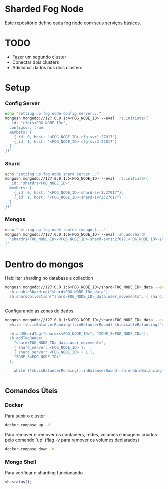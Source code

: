 # Sharded Fog Node

Este repositório define cada fog node com seus serviços básicos.

# TODO

- Fazer um segundo cluster
- Conectar dois clusters
- Adicionar dados nos dois clusters

# Setup

### Config Server

```sh
echo "setting up fog node config server..."
mongosh mongodb://127.0.0.1:4<FOG_NODE_ID> --eval 'rs.initiate({
  _id: "cfgrs<FOG_NODE_ID>",
  configsvr: true,
  members: [
    {_id: 0, host: "<FOG_NODE_ID>-cfg-svr1:27017"},
    {_id: 1, host: "<FOG_NODE_ID>-cfg-svr2:27017"}
  ]
})'
```

### Shard

```sh
echo "setting up fog node shard server..."
mongosh mongodb://127.0.0.1:5<FOG_NODE_ID> --eval 'rs.initiate({
  _id: "shardrs<FOG_NODE_ID>",
  members: [
    {_id: 0, host: "<FOG_NODE_ID>-shard-svr1:27017"},
    {_id: 1, host: "<FOG_NODE_ID>-shard-svr2:27017"}
  ]
})'
```

### Mongos

```sh
echo "setting up fog node router (mongos)..."
mongosh mongodb://127.0.0.1:6<FOG_NODE_ID> --eval 'sh.addShard(
  "shardrs<FOG_NODE_ID>/<FOG_NODE_ID>-shard-svr1:27017,<FOG_NODE_ID>-shard-svr2:27017"
)'
```

# Dentro do mongos

Habilitar sharding no database e collection

```sh
mongosh mongodb://127.0.0.1:6<FOG_NODE_ID>/shard<FOG_NODE_ID>_data --eval '
  sh.enableSharding("shard<FOG_NODE_ID>_data");
  sh.shardCollection("shard<FOG_NODE_ID>_data.user_movements", { shard_server: 1 });
'
```

Configurando as zonas de dados

```sh
mongosh mongodb://127.0.0.1:6<FOG_NODE_ID>/shard<FOG_NODE_ID>_data --eval '
  while (sh.isBalancerRunning().inBalancerRound) sh.disableBalancing("shard<FOG_NODE_ID>_data");

  sh.addShardTag("shardrs<FOG_NODE_ID>", "ZONE_S<FOG_NODE_ID>");
  sh.addTagRange(
    "shard<FOG_NODE_ID>_data.user_movements",
    { shard_server: <FOG_NODE_ID> },
    { shard_server: <FOG_NODE_ID> + 1 },
    "ZONE_S<FOG_NODE_ID>"
  );

    while (!sh.isBalancerRunning().inBalancerRound) sh.enableBalancing("shard<FOG_NODE_ID>_data");
'
```

## Comandos Úteis

### Docker

Para subir o cluster

```sh
docker-compose up -d
```

Para remover e remover os containers, redes, volumes e imagens criados pelo comando 'up' (flag -v para remover os volumes declarados)

```sh
docker-compose down -v
```

### Mongo Shell

Para verificar o sharding funcionando

```js
sh.status();
```
